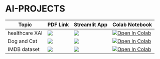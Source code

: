 # AI-PROJECTS

| Topic            | PDF Link                                                                                                                                     | Streamlit App                                                                                      | Colab Notebook                                                                                                                                           |
|------------------|----------------------------------------------------------------------------------------------------------------------------------------------|------------------------------------------------------------------------------------------------------|-----------------------------------------------------------------------------------------------------------------------------------------------------------|
| healthcare XAI     | <a href="PDF_LINK_HERE" target="_parent"><img src="https://img.shields.io/badge/Open in PDF-%23FF0000.svg?style=flat-square&logo=adobe&logoColor=white"/></a> | <a href="STREAMLIT_LINK_HERE" target="_parent"><img src="https://static.streamlit.io/badges/streamlit_badge_black_white.svg"/></a> | <a href="https://colab.research.google.com/drive/1t7LUcpSh-dmBlJm2jITf2ddNJsWfFPTn?usp=sharing" target="_parent"><img src="https://colab.research.google.com/assets/colab-badge.svg" alt="Open In Colab"/></a> |
| Dog and Cat     | <a href="PDF_LINK_HERE" target="_parent"><img src="https://img.shields.io/badge/Open in PDF-%23FF0000.svg?style=flat-square&logo=adobe&logoColor=white"/></a> | <a href="STREAMLIT_LINK_HERE" target="_parent"><img src="https://static.streamlit.io/badges/streamlit_badge_black_white.svg"/></a> | <a href="https://colab.research.google.com/drive/15PvFpQuPbva-JC-EBlJGcedzvmAIaSyM?usp=sharing" target="_parent"><img src="https://colab.research.google.com/assets/colab-badge.svg" alt="Open In Colab"/></a> |
| IMDB dataset    | <a href="PDF_LINK_HERE" target="_parent"><img src="https://img.shields.io/badge/Open in PDF-%23FF0000.svg?style=flat-square&logo=adobe&logoColor=white"/></a> | <a href="STREAMLIT_LINK_HERE" target="_parent"><img src="https://static.streamlit.io/badges/streamlit_badge_black_white.svg"/></a> | <a href="https://colab.research.google.com/drive/12T8gBGHtOPe9F4B6m9toVc3hlpDHAH6y?usp=sharing" target="_parent"><img src="https://colab.research.google.com/assets/colab-badge.svg" alt="Open In Colab"/></a> |
